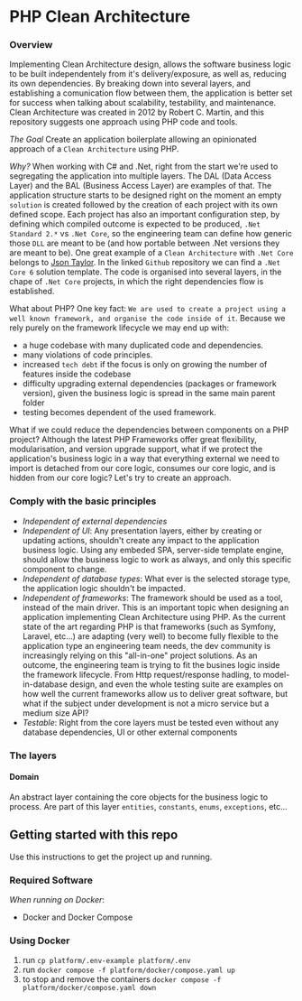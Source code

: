 # PHP Clean Architecture

### Overview
Implementing Clean Architecture design, allows the software business logic to be built independentely from it's delivery/exposure, as well as, reducing its own dependencies. By breaking down into several layers, and establishing a comunication flow between them, the application is better set for success when talking about scalability, testability, and maintenance. Clean Architecture was created in 2012 by Robert C. Martin, and this repository suggests one approach using PHP code and tools.

*The Goal* 
Create an application boilerplate allowing an opinionated approach of a `Clean Architecture` using PHP.

*Why?*
When working with C# and .Net, right from the start we're used to segregating the application into multiple layers. The DAL (Data Access Layer) and the BAL (Business Access Layer) are examples of that. The application structure starts to be designed right on the moment an empty `solution` is created followed by the creation of each project with its own defined scope. Each project has also an important configuration step, by defining which compiled outcome is expected to be produced, `.Net Standard 2.*` vs `.Net Core`, so the engineering team can define how generic those `DLL` are meant to be (and how portable between .Net versions they are meant to be).
One great example of a `Clean Architecture` with `.Net Core` belongs to [Json Taylor](https://github.com/jasontaylordev/CleanArchitecture). In the linked `Github` repository we can find a `.Net Core 6` solution template. The code is organised into several layers, in the chape of `.Net Core` projects, in which the right dependencies flow is established.

What about PHP? 
One key fact: `We are used to create a project using a well known framework, and organise the code inside of it`. Because we rely purely on the framework lifecycle we may end up with:
- a huge codebase with many duplicated code and dependencies.
- many violations of code principles.
- increased `tech debt` if the focus is only on growing the number of features inside the codebase
- difficulty upgrading external dependencies (packages or framework version), given the business logic is spread in the same main parent folder
- testing becomes dependent of the used framework.

What if we could reduce the dependencies between components on a PHP project? Although the latest PHP Frameworks offer great flexibility, modularisation, and version upgrade support, what if we protect the application's business logic in a way that everything external we need to import is detached from our core logic, consumes our core logic, and is hidden from our core logic?
Let's try to create an approach.

### Comply with the basic principles

- *Independent of external dependencies*
- *Independent of UI*: Any presentation layers, either by creating or updating actions, shouldn't create any impact to the application business logic. Using any embeded SPA, server-side template engine, should allow the business logic to work as always, and only this specific component to change.
- *Independent of database types*: What ever is the selected storage type, the application logic shouldn't be impacted.
- *Independent of frameworks*: The framework should be used as a tool, instead of the main driver. 
This is an important topic when designing an application implementing Clean Architecture using PHP. As the current state of the art regarding PHP is that frameworks (such as Symfony, Laravel, etc...) are adapting (very well) to become fully flexible to the application type an engineering team needs, the dev community is increasingly relying on this "all-in-one" project solutions. As an outcome, the engineering team is trying to fit the busines logic inside the framework lifecycle.
From Http request/response hadling, to model-in-database design, and even the whole testing suite are examples on how well the current frameworks allow us to deliver great software, but what if the subject under development is not a micro service but a medium size API?
- *Testable*: Right from the core layers must be tested even without any database dependencies, UI or other external components

### The layers

#### Domain
An abstract layer containing the core objects for the business logic to process. Are part of this layer `entities`, `constants`, `enums`, `exceptions`, etc...

## Getting started with this repo

Use this instructions to get the project up and running.

### Required Software

*When running on Docker*:
- Docker and Docker Compose

### Using Docker

1. run `cp platform/.env-example platform/.env` 
2. run `docker compose -f platform/docker/compose.yaml up`
3. to stop and remove the containers `docker compose -f platform/docker/compose.yaml down`
